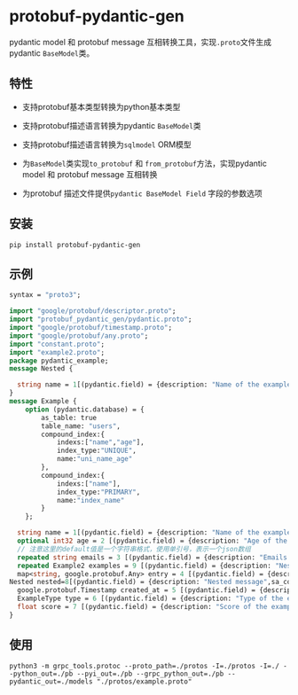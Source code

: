 # protobuf-pydantic-gen

pydantic model 和 protobuf message 互相转换工具，实现`.proto`文件生成pydantic `BaseModel`类。

## 特性

- 支持protobuf基本类型转换为python基本类型

- 支持protobuf描述语言转换为pydantic `BaseModel`类

- 支持protobuf描述语言转换为`sqlmodel` ORM模型

- 为`BaseModel`类实现`to_protobuf` 和 `from_protobuf`方法，实现pydantic model 和 protobuf message 互相转换

- 为protobuf 描述文件提供`pydantic BaseModel Field` 字段的参数选项

## 安装

```shell
pip install protobuf-pydantic-gen
```
## 示例
```protobuf
syntax = "proto3";

import "google/protobuf/descriptor.proto";
import "protobuf_pydantic_gen/pydantic.proto";
import "google/protobuf/timestamp.proto";
import "google/protobuf/any.proto";
import "constant.proto";
import "example2.proto";
package pydantic_example;
message Nested {

  string name = 1[(pydantic.field) = {description: "Name of the example",example: "'ohn Doe",alias: "full_name",default: "John Doe",max_length:128,primary_key:true}];
}
message Example {
    option (pydantic.database) = { 
        as_table: true
        table_name: "users",
        compound_index:{
            indexs:["name","age"],
            index_type:"UNIQUE",
            name:"uni_name_age"
        },
        compound_index:{
            indexs:["name"],
            index_type:"PRIMARY",
            name:"index_name"
        }
    };

  string name = 1[(pydantic.field) = {description: "Name of the example",alias: "full_name",default: "John Doe",max_length:128,primary_key:true}];
  optional int32 age = 2 [(pydantic.field) = {description: "Age of the example",alias: "years",default: "30"}];
  // 注意这里的default值是一个字符串格式，使用单引号，表示一个json数组
  repeated string emails = 3 [(pydantic.field) = {description: "Emails of the example",default:'["example@example.com","example2@example.com"]'}];
  repeated Example2 examples = 9 [(pydantic.field) = {description: "Nested message",sa_column_type:"JSON"}];
  map<string, google.protobuf.Any> entry = 4 [(pydantic.field) = {description: "Properties of the example",default:"{}"}];
Nested nested=8[(pydantic.field) = {description: "Nested message",sa_column_type:"JSON"}];
  google.protobuf.Timestamp created_at = 5 [(pydantic.field) = {description: "Creation date of the example",default: "datetime.datetime.now()",required: true}];
  ExampleType type = 6 [(pydantic.field) = {description: "Type of the example",default: "ExampleType.TYPE1",sa_column_type:"Enum[ExampleType]"}];
  float score = 7 [(pydantic.field) = {description: "Score of the example",default: "0.0",gt: 0.0,le: 100.0,field_type: "Integer"}];
}


```
## 使用
    
```shell
python3 -m grpc_tools.protoc --proto_path=./protos -I=./protos -I=./ --python_out=./pb --pyi_out=./pb --grpc_python_out=./pb --pydantic_out=./models "./protos/example.proto"
```


